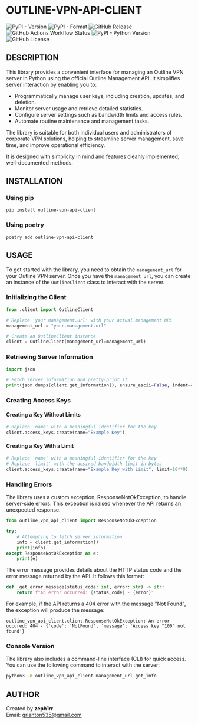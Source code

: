 # OUTLINE-VPN-API-CLIENT

![PyPI - Version](https://img.shields.io/pypi/v/outline-vpn-api-client?style=plastic)
![PyPI - Format](https://img.shields.io/pypi/format/outline-vpn-api-client?style=plastic)
![GitHub Release](https://img.shields.io/github/v/release/Zeph1rr/outline-vpn-api-client?style=plastic)
![GitHub Actions Workflow Status](https://img.shields.io/github/actions/workflow/status/Zeph1rr/outline-vpn-api-client/tests.yml?style=plastic&label=tests)
![PyPI - Python Version](https://img.shields.io/pypi/pyversions/outline-vpn-api-client?style=plastic)
![GitHub License](https://img.shields.io/github/license/zeph1rr/outline-vpn-api-client?style=plastic)



## DESCRIPTION

This library provides a convenient interface for managing an Outline VPN server in Python using the official Outline Management API. It simplifies server interaction by enabling you to:

- Programmatically manage user keys, including creation, updates, and deletion.
- Monitor server usage and retrieve detailed statistics.
- Configure server settings such as bandwidth limits and access rules.
- Automate routine maintenance and management tasks.

The library is suitable for both individual users and administrators of corporate VPN solutions, helping to streamline server management, save time, and improve operational efficiency.

It is designed with simplicity in mind and features cleanly implemented, well-documented methods.

## INSTALLATION

### Using pip

```
pip install outline-vpn-api-client
```

### Using poetry

```
poetry add outline-vpn-api-client
```

## USAGE


To get started with the library, you need to obtain the `management_url` for your Outline VPN server. Once you have the `management_url`, you can create an instance of the `OutlineClient` class to interact with the server.

### Initializing the Client

```python
from .client import OutlineClient

# Replace 'your.management.url' with your actual management URL
management_url = "your.management.url"

# Create an OutlineClient instance
client = OutlineClient(management_url=management_url)
```

### Retrieving Server Information

```python
import json

# Fetch server information and pretty-print it
print(json.dumps(client.get_information(), ensure_ascii=False, indent=4))
```

### Creating Access Keys

#### Creating a Key Without Limits

```python
# Replace 'name' with a meaningful identifier for the key
client.access_keys.create(name="Example Key")
```

#### Creating a Key With a Limit

```python
# Replace 'name' with a meaningful identifier for the key
# Replace 'limit' with the desired bandwidth limit in bytes
client.access_keys.create(name="Example Key with Limit", limit=10**9)  # Example: 1 GB limit
```

### Handling Errors

The library uses a custom exception, ResponseNotOkException, to handle server-side errors. This exception is raised whenever the API returns an unexpected response.

```python
from outline_vpn_api_client import ResponseNotOkException

try:
    # Attempting to fetch server information
    info = client.get_information()
    print(info)
except ResponseNotOkException as e:
    print(e)
```

The error message provides details about the HTTP status code and the error message returned by the API. It follows this format:

```python
def _get_error_message(status_code: int, error: str) -> str:
    return f"An error occurred: {status_code} - {error}"
```

For example, if the API returns a 404 error with the message "Not Found", the exception will produce the message:

```
outline_vpn_api_client.client.ResponseNotOkException: An error occured: 404 - {'code': 'NotFound', 'message': 'Access key "100" not found'}    
```

### Console Version

The library also includes a command-line interface (CLI) for quick access. You can use the following command to interact with the server:

```bash
python3 -m outline_vpn_api_client management_url get_info
```

## AUTHOR

Created by **zeph1rr**  
Email: [grianton535@gmail.com](mailto:grianton535@gmail.com)